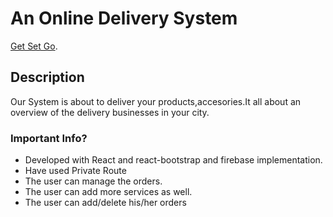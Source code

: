 # An Online Delivery System

[Get Set Go](https://get-set-go-70809.web.app/).

## Description

Our System is about to deliver your products,accesories.It  all about an overview of the delivery businesses in your city. 

### Important Info?

  * Developed with React and react-bootstrap and firebase implementation.
  * Have used Private Route
  * The user can manage the orders.
  * The user can add more services as well.
  * The user can add/delete his/her orders
